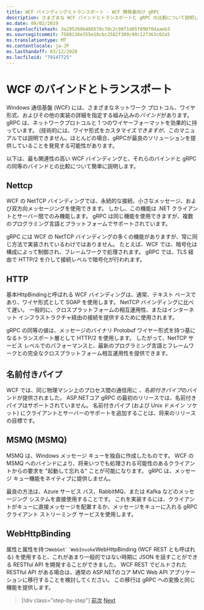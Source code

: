 ```yaml
---
title: WCF バインディングとトランスポート - WCF 開発者向け gRPC
description: さまざまな WCF バインドとトランスポートと gRPC の比較について説明します。
ms.date: 09/02/2019
ms.openlocfilehash: 3a295268b486578c70c2c98f1d05f89070daaeb3
ms.sourcegitcommit: 7588136e355e10cbc2582f389c90c127363c02a5
ms.translationtype: MT
ms.contentlocale: ja-JP
ms.lasthandoff: 03/12/2020
ms.locfileid: "79147725"
---
```

# <a name="wcf-bindings-and-transports"></a>WCF のバインドとトランスポート

Windows 通信基盤 (WCF) には、さまざまなネットワーク プロトコル、ワイヤ形式、およびその他の実装の詳細を指定する組み込みの*バインド*があります。 gRPC は、ネットワークプロトコルと 1 つのワイヤーフォーマットを効果的に持っています。 (技術的には、ワイヤ形式をカスタマイズ*できますが*、このマニュアルでは説明できません。ほとんどの場合、gRPCが最良のソリューションを提供していることを発見する可能性があります。

以下は、最も関連性の高い WCF バインディングと、それらのバインドと gRPC の同等のバインドとの比較について簡単に説明します。

## <a name="nettcp"></a>Nettcp

WCF の NetTCP バインディングでは、永続的な接続、小さなメッセージ、および双方向メッセージングを使用できます。 しかし、この機能は .NET クライアントとサーバー間でのみ機能します。 gRPC は同じ機能を使用できますが、複数のプログラミング言語とプラットフォームでサポートされています。

gRPC には WCF の NetTCP バインディングの多くの機能がありますが、常に同じ方法で実装されているわけではありません。 たとえば、WCF では、暗号化は構成によって制御され、フレームワークで処理されます。 gRPC では、TLS 経由で HTTP/2 を介して接続レベルで暗号化が行われます。

## <a name="http"></a>HTTP

基本HttpBindingと呼ばれる WCF バインディングは、通常、テキスト ベースであり、ワイヤ形式として SOAP を使用します。 NetTCP バインディングに比べて遅い。 一般的に、クロスプラットフォームの相互運用性、またはインターネット インフラストラクチャ経由の接続を提供するために使用されます。

gRPC の同等の値は、メッセージのバイナリ Protobuf ワイヤー形式を持つ基になるトランスポート層として HTTP/2 を使用します。 したがって、NetTCP サービス レベルでのパフォーマンスと、最新のプログラミング言語とフレームワークとの完全なクロスプラットフォーム相互運用性を提供できます。

## <a name="named-pipes"></a>名前付きパイプ

WCF では、同じ物理マシン上のプロセス間の通信用に *、名前付きパイプ*のバインドが提供されました。 ASP.NETコア gRPC の最初のリリースでは、名前付きパイプはサポートされていません。 名前付きパイプ (および Unix ドメイン ソケット) にクライアントとサーバーのサポートを追加することは、将来のリリースの目標です。

## <a name="msmq"></a>MSMQ (MSMQ)

MSMQ は、Windows メッセージ キューを独自に作成したものです。 WCF の MSMQ へのバインドにより、将来いつでも処理される可能性のあるクライアントからの要求を "起動して忘れる" ことが可能になります。 gRPC は、メッセージ キュー機能をネイティブに提供しません。

最良の方法は、Azure サービス バス、RabbitMQ、または Kafka などのメッセージング システムを直接使用することです。 これを実装するには、クライアントがキューに直接メッセージを配置するか、メッセージをキューに入れる gRPC クライアント ストリーミング サービスを使用します。

## <a name="webhttpbinding"></a>WebHttpBinding

属性と属性を持つ`WebGet``WebInvoke`WebHttpBinding (WCF REST とも呼ばれる) を使用すると、これがあまり一般的ではない時期に JSON を話すことができる RESTful API を開発することができました。 WCF REST でビルドされた RESTful API がある場合は、通常の ASP.NETのコア MVC Web API アプリケーションに移行することを検討してください。 この移行は gRPC への変換と同じ機能を提供します。

>[!div class="step-by-step"]
>[前次](wcf-endpoints-grpc-methods.md)
>[Next](rpc-types.md)
